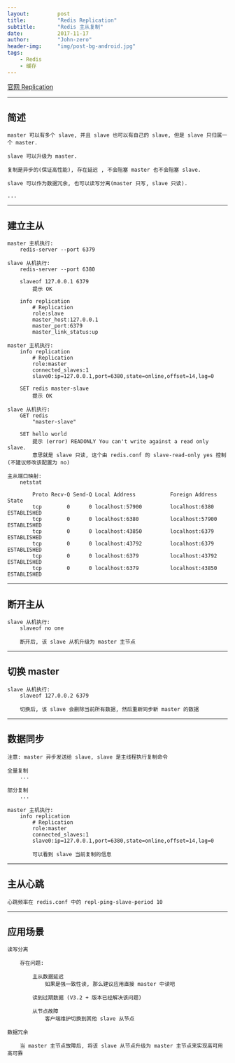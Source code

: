 ```yaml
---
layout:     	post
title:        	"Redis Replication"
subtitle:     	"Redis 主从复制"
date:         	2017-11-17
author:       	"John-zero"
header-img: 	"img/post-bg-android.jpg"
tags:
    - Redis
    - 缓存
---
```




<a href="https://redis.io/topics/replication" target="_blank">官网 Replication</a>

***

## 简述
	
	master 可以有多个 slave, 并且 slave 也可以有自己的 slave, 但是 slave 只归属一个 master.
	
	slave 可以升级为 master.
	
	复制是异步的(保证高性能), 存在延迟 , 不会阻塞 master 也不会阻塞 slave.
	
	slave 可以作为数据冗余, 也可以读写分离(master 只写, slave 只读).
	
	...
	
***
	
## 建立主从	
	
	master 主机执行:						
		redis-server --port 6379
	
	slave 从机执行:
		redis-server --port 6380
	
		slaveof 127.0.0.1 6379
			提示 OK
		
		info replication
			# Replication
			role:slave
			master_host:127.0.0.1
			master_port:6379
			master_link_status:up

	master 主机执行:
		info replication
			# Replication
			role:master
			connected_slaves:1
			slave0:ip=127.0.0.1,port=6380,state=online,offset=14,lag=0

		SET redis master-slave
			提示 OK

	slave 从机执行:
		GET redis
			"master-slave"
			
		SET hello world	
			提示 (error) READONLY You can't write against a read only slave.
			意思就是 slave 只读, 这个由 redis.conf 的 slave-read-only yes 控制 (不建议修改该配置为 no)

	主从端口映射:
		netstat
		
			Proto Recv-Q Send-Q Local Address           Foreign Address         State      
			tcp        0      0 localhost:57900         localhost:6380          ESTABLISHED
			tcp        0      0 localhost:6380          localhost:57900         ESTABLISHED
			tcp        0      0 localhost:43850         localhost:6379          ESTABLISHED
			tcp        0      0 localhost:43792         localhost:6379          ESTABLISHED
			tcp        0      0 localhost:6379          localhost:43792         ESTABLISHED
			tcp        0      0 localhost:6379          localhost:43850         ESTABLISHED
	
***			

## 断开主从

	slave 从机执行:
		slaveof no one
		
		断开后, 该 slave 从机升级为 master 主节点
			
***
	
## 切换 master

	slave 从机执行:
		slaveof 127.0.0.2 6379
		
		切换后, 该 slave 会删除当前所有数据, 然后重新同步新 master 的数据

***		
		
## 数据同步	

	注意: master 异步发送给 slave, slave 是主线程执行复制命令

	全量复制
		...
		
	部分复制
		...
		
	master 主机执行:
		info replication
			# Replication
			role:master
			connected_slaves:1
			slave0:ip=127.0.0.1,port=6380,state=online,offset=14,lag=0
			
			可以看到 slave 当前复制的信息

***

## 主从心跳
	
	心跳频率在 redis.conf 中的 repl-ping-slave-period 10	

***	

## 应用场景

	读写分离
	
		存在问题: 
		
			主从数据延迟
				如果是强一致性读, 那么建议应用直接 master 中读吧
				
			读到过期数据 (V3.2 + 版本已经解决该问题)

			从节点故障
				客户端维护切换到其他 slave 从节点
					
	数据冗余
		
		当 master 主节点故障后, 将该 slave 从节点升级为 master 主节点来实现高可用高可靠
		
		